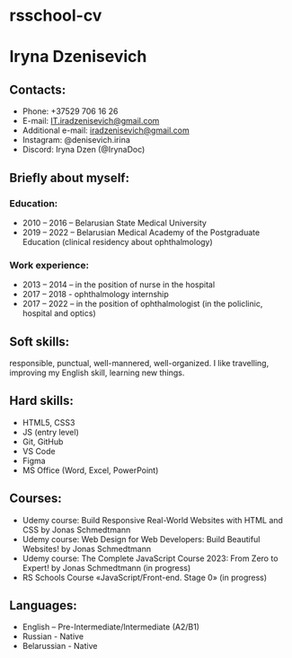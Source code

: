 # rsschool-cv
# Iryna Dzenisevich
## Contacts:
+ Phone: +37529 706 16 26
+ E-mail: IT.iradzenisevich@gmail.com
+ Additional e-mail: iradzenisevich@gmail.com 
+ Instagram: @denisevich.irina
+ Discord: Iryna Dzen (@IrynaDoc)
## Briefly about myself:
### Education:
+ 2010 – 2016 – Belarusian State Medical University 
+	2019 – 2022 – Belarusian Medical Academy of the Postgraduate Education (clinical residency about ophthalmology)
### Work experience:
+ 2013 – 2014 – in the position of nurse in the hospital
+ 2017 – 2018 - ophthalmology internship 
+ 2017 – 2022 – in the position of ophthalmologist (in the policlinic, hospital and optics) 
## Soft skills: 
responsible, punctual, well-mannered, well-organized. I like travelling, improving my English skill, learning new things.
## Hard skills:
+ HTML5, CSS3
+ JS (entry level)
+ Git, GitHub
+ VS Code
+ Figma
+ MS Office (Word, Excel, PowerPoint)
## Courses:
+ Udemy course: Build Responsive Real-World Websites with HTML and CSS by Jonas Schmedtmann
+ Udemy course: Web Design for Web Developers: Build Beautiful Websites! by Jonas Schmedtmann
+ Udemy course: The Complete JavaScript Course 2023: From Zero to Expert! by Jonas Schmedtmann (in progress)
+ RS Schools Course «JavaScript/Front-end. Stage 0» (in progress) 
## Languages:
+ English – Pre-Intermediate/Intermediate (A2/B1)
+ Russian - Native
+ Belarussian - Native



